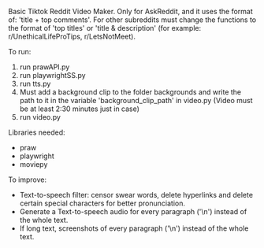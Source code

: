 Basic Tiktok Reddit Video Maker. 
Only for AskReddit, and it uses the format of: 'title + top comments'.
For other subreddits must change the functions to the format of 'top titles' or 'title & description' (for example: r/UnethicalLifeProTips, r/LetsNotMeet).

To run:
1. run prawAPI.py
2. run playwrightSS.py
3. run tts.py
4. Must add a background clip to the folder backgrounds and write the path to it in the variable 'background_clip_path' in video.py (Video must be at least 2:30 minutes just in case)
5. run video.py

Libraries needed:
* praw 
* playwright
* moviepy

To improve:
* Text-to-speech filter: censor swear words, delete hyperlinks and delete certain special characters for better pronunciation.
* Generate a Text-to-speech audio for every paragraph ('\n') instead of the whole text.
* If long text, screenshots of every paragraph ('\n') instead of the whole text.